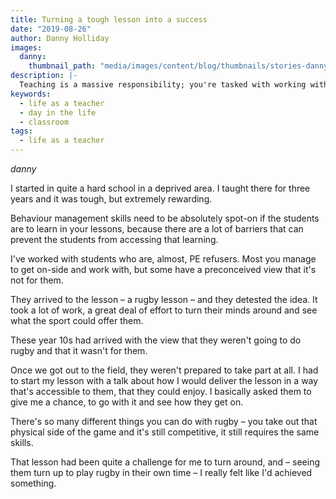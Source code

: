 ```yaml
---
title: Turning a tough lesson into a success
date: "2019-08-26"
author: Danny Holliday
images:
  danny:
    thumbnail_path: "media/images/content/blog/thumbnails/stories-dannyy.jpg"
description: |-
  Teaching is a massive responsibility; you're tasked with working with hundreds of students each day, and they're placed into your care – that's quite a demanding responsibility. But it's part of what you do as a teacher.
keywords:
  - life as a teacher
  - day in the life
  - classroom
tags:
  - life as a teacher
---
```


$danny$

I started in quite a hard school in a deprived area. I taught there for three years and it was tough, but extremely rewarding.

Behaviour management skills need to be absolutely spot-on if the students are to learn in your lessons, because there are a lot of barriers that can prevent the students from accessing that learning.

I've worked with students who are, almost, PE refusers. Most you manage to get on-side and work with, but some have a preconceived view that it's not for them.

They arrived to the lesson – a rugby lesson – and they detested the idea. It took a lot of work, a great deal of effort to turn their minds around and see what the sport could offer them.

These year 10s had arrived with the view that they weren't going to do rugby and that it wasn't for them.

Once we got out to the field, they weren't prepared to take part at all. I had to start my lesson with a talk about how I would deliver the lesson in a way that's accessible to them, that they could enjoy. I basically asked them to give me a chance, to go with it and see how they get on.

There's so many different things you can do with rugby – you take out that physical side of the game and it's still competitive, it still requires the same skills.

That lesson had been quite a challenge for me to turn around, and – seeing them turn up to play rugby in their own time – I really felt like I'd achieved something.